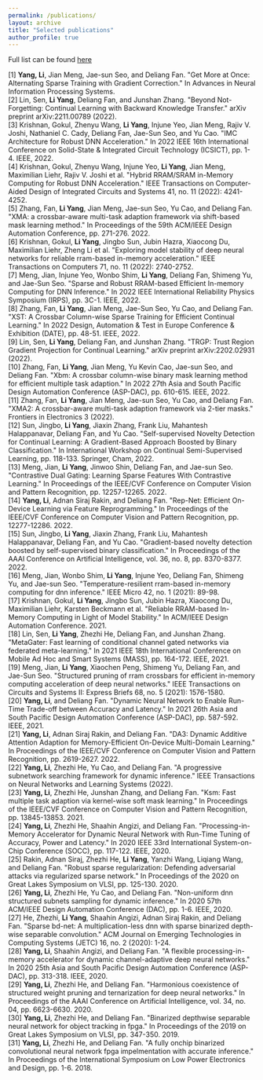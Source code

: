 ```yaml
---
permalink: /publications/
layout: archive
title: "Selected publications"
author_profile: true
---
```


Full list can be found [here](https://scholar.google.com/citations?hl=en&user=qpUT1I8AAAAJ&view_op=list_works&sortby=pubdate)

[1] **Yang, Li**, Jian Meng, Jae-sun Seo, and Deliang Fan. "Get More at Once: Alternating Sparse Training with Gradient Correction." In Advances in Neural Information Processing Systems. \
[2] Lin, Sen, **Li Yang**, Deliang Fan, and Junshan Zhang. "Beyond Not-Forgetting: Continual Learning with Backward Knowledge Transfer." arXiv preprint arXiv:2211.00789 (2022). \
[3] Krishnan, Gokul, Zhenyu Wang, **Li Yang**, Injune Yeo, Jian Meng, Rajiv V. Joshi, Nathaniel C. Cady, Deliang Fan, Jae-Sun Seo, and Yu Cao. "IMC Architecture for Robust DNN Acceleration." In 2022 IEEE 16th International Conference on Solid-State & Integrated Circuit Technology (ICSICT), pp. 1-4. IEEE, 2022. \
[4] Krishnan, Gokul, Zhenyu Wang, Injune Yeo, **Li Yang**, Jian Meng, Maximilian Liehr, Rajiv V. Joshi et al. "Hybrid RRAM/SRAM in-Memory Computing for Robust DNN Acceleration." IEEE Transactions on Computer-Aided Design of Integrated Circuits and Systems 41, no. 11 (2022): 4241-4252.\
[5] Zhang, Fan, **Li Yang**, Jian Meng, Jae-sun Seo, Yu Cao, and Deliang Fan. "XMA: a crossbar-aware multi-task adaption framework via shift-based mask learning method." In Proceedings of the 59th ACM/IEEE Design Automation Conference, pp. 271-276. 2022.\
[6] Krishnan, Gokul, **Li Yang**, Jingbo Sun, Jubin Hazra, Xiaocong Du, Maximilian Liehr, Zheng Li et al. "Exploring model stability of deep neural networks for reliable rram-based in-memory acceleration." IEEE Transactions on Computers 71, no. 11 (2022): 2740-2752.\
[7] Meng, Jian, Injune Yeo, Wonbo Shim, **Li Yang**, Deliang Fan, Shimeng Yu, and Jae-Sun Seo. "Sparse and Robust RRAM-based Efficient In-memory Computing for DNN Inference." In 2022 IEEE International Reliability Physics Symposium (IRPS), pp. 3C-1. IEEE, 2022.\
[8] Zhang, Fan, **Li Yang**, Jian Meng, Jae-Sun Seo, Yu Cao, and Deliang Fan. "XST: A Crossbar Column-wise Sparse Training for Efficient Continual Learning." In 2022 Design, Automation & Test in Europe Conference & Exhibition (DATE), pp. 48-51. IEEE, 2022.\
[9] Lin, Sen, **Li Yang**, Deliang Fan, and Junshan Zhang. "TRGP: Trust Region Gradient Projection for Continual Learning." arXiv preprint arXiv:2202.02931 (2022).\
[10] Zhang, Fan, **Li Yang**, Jian Meng, Yu Kevin Cao, Jae-sun Seo, and Deliang Fan. "Xbm: A crossbar column-wise binary mask learning method for efficient multiple task adaption." In 2022 27th Asia and South Pacific Design Automation Conference (ASP-DAC), pp. 610-615. IEEE, 2022.\
[11] Zhang, Fan, **Li Yang**, Jian Meng, Jae-sun Seo, Yu Cao, and Deliang Fan. "XMA2: A crossbar-aware multi-task adaption framework via 2-tier masks." Frontiers in Electronics 3 (2022).\
[12] Sun, Jingbo, **Li Yang**, Jiaxin Zhang, Frank Liu, Mahantesh Halappanavar, Deliang Fan, and Yu Cao. "Self-supervised Novelty Detection for Continual Learning: A Gradient-Based Approach Boosted by Binary Classification." In International Workshop on Continual Semi-Supervised Learning, pp. 118-133. Springer, Cham, 2022.\
[13] Meng, Jian, **Li Yang**, Jinwoo Shin, Deliang Fan, and Jae-sun Seo. "Contrastive Dual Gating: Learning Sparse Features With Contrastive Learning." In Proceedings of the IEEE/CVF Conference on Computer Vision and Pattern Recognition, pp. 12257-12265. 2022. \
[14] **Yang, Li**, Adnan Siraj Rakin, and Deliang Fan. "Rep-Net: Efficient On-Device Learning via Feature Reprogramming." In Proceedings of the IEEE/CVF Conference on Computer Vision and Pattern Recognition, pp. 12277-12286. 2022. \
[15] Sun, Jingbo, **Li Yang**, Jiaxin Zhang, Frank Liu, Mahantesh Halappanavar, Deliang Fan, and Yu Cao. "Gradient-based novelty detection boosted by self-supervised binary classification." In Proceedings of the AAAI Conference on Artificial Intelligence, vol. 36, no. 8, pp. 8370-8377. 2022.\
[16] Meng, Jian, Wonbo Shim, **Li Yang**, Injune Yeo, Deliang Fan, Shimeng Yu, and Jae-sun Seo. "Temperature-resilient rram-based in-memory computing for dnn inference." IEEE Micro 42, no. 1 (2021): 89-98. \
[17] Krishnan, Gokul, **Li Yang**, Jingbo Sun, Jubin Hazra, Xiaocong Du, Maximilian Liehr, Karsten Beckmann et al. "Reliable RRAM-based In-Memory Computing in Light of Model Stability." In ACM/IEEE Design Automation Conference. 2021.\
[18] Lin, Sen, **Li Yang**, Zhezhi He, Deliang Fan, and Junshan Zhang. "MetaGater: Fast learning of conditional channel gated networks via federated meta-learning." In 2021 IEEE 18th International Conference on Mobile Ad Hoc and Smart Systems (MASS), pp. 164-172. IEEE, 2021.\
[19] Meng, Jian, **Li Yang**, Xiaochen Peng, Shimeng Yu, Deliang Fan, and Jae-Sun Seo. "Structured pruning of rram crossbars for efficient in-memory computing acceleration of deep neural networks." IEEE Transactions on Circuits and Systems II: Express Briefs 68, no. 5 (2021): 1576-1580.\
[20] **Yang, Li**, and Deliang Fan. "Dynamic Neural Network to Enable Run-Time Trade-off between Accuracy and Latency." In 2021 26th Asia and South Pacific Design Automation Conference (ASP-DAC), pp. 587-592. IEEE, 2021.\
[21] **Yang, Li**, Adnan Siraj Rakin, and Deliang Fan. "DA3: Dynamic Additive Attention Adaption for Memory-Efficient On-Device Multi-Domain Learning." In Proceedings of the IEEE/CVF Conference on Computer Vision and Pattern Recognition, pp. 2619-2627. 2022.\
[22] **Yang, Li**, Zhezhi He, Yu Cao, and Deliang Fan. "A progressive subnetwork searching framework for dynamic inference." IEEE Transactions on Neural Networks and Learning Systems (2022).\
[23] **Yang, Li**, Zhezhi He, Junshan Zhang, and Deliang Fan. "Ksm: Fast multiple task adaption via kernel-wise soft mask learning." In Proceedings of the IEEE/CVF Conference on Computer Vision and Pattern Recognition, pp. 13845-13853. 2021.\
[24] **Yang, Li**, Zhezhi He, Shaahin Angizi, and Deliang Fan. "Processing-in-Memory Accelerator for Dynamic Neural Network with Run-Time Tuning of Accuracy, Power and Latency." In 2020 IEEE 33rd International System-on-Chip Conference (SOCC), pp. 117-122. IEEE, 2020.\
[25] Rakin, Adnan Siraj, Zhezhi He, **Li Yang**, Yanzhi Wang, Liqiang Wang, and Deliang Fan. "Robust sparse regularization: Defending adversarial attacks via regularized sparse network." In Proceedings of the 2020 on Great Lakes Symposium on VLSI, pp. 125-130. 2020.\
[26] **Yang, Li**, Zhezhi He, Yu Cao, and Deliang Fan. "Non-uniform dnn structured subnets sampling for dynamic inference." In 2020 57th ACM/IEEE Design Automation Conference (DAC), pp. 1-6. IEEE, 2020.\
[27] He, Zhezhi, **Li Yang**, Shaahin Angizi, Adnan Siraj Rakin, and Deliang Fan. "Sparse bd-net: A multiplication-less dnn with sparse binarized depth-wise separable convolution." ACM Journal on Emerging Technologies in Computing Systems (JETC) 16, no. 2 (2020): 1-24.\
[28] **Yang, Li**, Shaahin Angizi, and Deliang Fan. "A flexible processing-in-memory accelerator for dynamic channel-adaptive deep neural networks." In 2020 25th Asia and South Pacific Design Automation Conference (ASP-DAC), pp. 313-318. IEEE, 2020.\
[29] **Yang, Li**, Zhezhi He, and Deliang Fan. "Harmonious coexistence of structured weight pruning and ternarization for deep neural networks." In Proceedings of the AAAI Conference on Artificial Intelligence, vol. 34, no. 04, pp. 6623-6630. 2020.\
[30] **Yang, Li**, Zhezhi He, and Deliang Fan. "Binarized depthwise separable neural network for object tracking in fpga." In Proceedings of the 2019 on Great Lakes Symposium on VLSI, pp. 347-350. 2019.\
[31] **Yang, Li**, Zhezhi He, and Deliang Fan. "A fully onchip binarized convolutional neural network fpga impelmentation with accurate inference." In Proceedings of the International Symposium on Low Power Electronics and Design, pp. 1-6. 2018.

